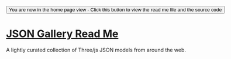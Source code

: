 <span style=display:none; >
[You are now in a GitHub source code view - click this link to view the home page]
( http://ladybug-analysis-tools.github.io/3d-models/content/galleries/json/ "View file as a web page." ) </span>
<input type=button onclick=window.location.href='https://github.com/ladybug-analysis-tools/3d-models/tree/gh-pages/content/galleries/json'; 
value='You are now in the home page view - Click this button to view the read me file and the source code' >


[JSON Gallery Read Me]( index.html )
===

A lightly curated collection of Three/js JSON models from around the web.